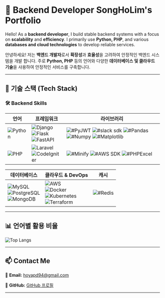 # 🚀 Backend Developer SongHoLim's Portfolio

Hello! As a **backend developer**, I build stable backend systems with a focus on **scalability** and **efficiency**.
I primarily use **Python, PHP**, and various **databases and cloud technologies** to develop reliable services.

안녕하세요! 저는 **백엔드 개발자**로서 **확장성**과 **효율성**을 고려하여 안정적인 백엔드 시스템을 개발 합니다.
주로 **Python, PHP** 등의 언어와 다양한 **데이터베이스 및 클라우드 기술**을 사용하여 안정적인 서비스를 구축합니다.  

---

## 📌 **기술 스택 (Tech Stack)**

### 🛠 **Backend Skills**
| 언어 | 프레임워크                                                                                                                                                                                                                                                                                                 | 라이브러리                                                                                                                                                                                                                                                                                                                                                        |
|------|-------------------------------------------------------------------------------------------------------------------------------------------------------------------------------------------------------------------------------------------------------------------------------------------------------|--------------------------------------------------------------------------------------------------------------------------------------------------------------------------------------------------------------------------------------------------------------------------------------------------------------------------------------------------------------|
| ![Python](https://img.shields.io/badge/Python-3.10-blue?style=flat&logo=python) | ![Django](https://img.shields.io/badge/Django-Web%20Framework-092E20?style=flat&logo=django&logoColor=white) <br> ![Flask](https://img.shields.io/badge/Flask-Microframework-black?style=flat&logo=flask) <br> ![FastAPI](https://img.shields.io/badge/FastAPI-Python-009688?style=flat&logo=fastapi) | ![#PyJWT](https://img.shields.io/badge/-PyJWT-BBBBBB?style=round) ![#slack sdk](https://img.shields.io/badge/-SlackSDK-BBBBBB?style=round) ![#Pandas](https://img.shields.io/badge/-Pandas-BBBBBB?style=round) ![#Numpy](https://img.shields.io/badge/-Numpy-BBBBBB?style=round) ![#Matplotlib](https://img.shields.io/badge/-Matplotlib-BBBBBB?style=round) |
| ![PHP](https://img.shields.io/badge/PHP-Backend-777BB4?style=flat&logo=php&logoColor=white) | ![Laravel](https://img.shields.io/badge/Laravel-Web%20Framework-FF2D20?style=flat&logo=laravel&logoColor=white) <br> ![CodeIgniter](https://img.shields.io/badge/CodeIgniter-Web%20Framework-EF4223?style=flat&logo=codeigniter&logoColor=white)                                                                    | ![#Minify](https://img.shields.io/badge/-Minify-BBBBBB?style=round) ![#AWS SDK](https://img.shields.io/badge/-AWSSDK-BBBBBB?style=round) ![#PHPExcel](https://img.shields.io/badge/-PHPExcel-BBBBBB?style=round)                                                                                                                                             |

| 데이터베이스                                                                                                                                                                                                                          | 클라우드 & DevOps                                                                                                                                                                                                                                                                                                 | 캐시 |
|---------------------------------------------------------------------------------------------------------------------------------------------------------------------------------------------------------------------------------|---------------------------------------------------------------------------------------------------------------------------------------------------------------------------------------------------------------------------------------------------------------------------------------------------------------|----|
| ![MySQL](https://img.shields.io/badge/MySQL-Database-4479A1?style=flat&logo=mysql&logoColor=white) <br> ![PostgreSQL](https://img.shields.io/badge/PostgreSQL-Database-336791?style=flat&logo=postgresql&logoColor=white) <br> ![MongoDB](https://img.shields.io/badge/MongoDB-NoSQL-47A248?style=flat&logo=mongodb&logoColor=white) | ![AWS](https://img.shields.io/badge/AWS-Cloud-FF9900?style=flat&logo=amazonaws&logoColor=white) <br> ![Docker](https://img.shields.io/badge/Docker-Container-2496ED?style=flat&logo=docker) <br> ![Kubernetes](https://img.shields.io/badge/Kubernetes-Orchestration-326CE5?style=flat&logo=kubernetes) <br> ![Terraform](https://img.shields.io/badge/Terraform-IaC-623CE4?style=flat&logo=terraform&logoColor=white) |  ![#Redis](https://img.shields.io/badge/-Redis-DC382D?style=flat&logo=redis&logoColor=white)  |


---

## 📊 **언어별 활용 비율**
![Top Langs](https://github-readme-stats.vercel.app/api/top-langs/?username=dev-holim&layout=compact)

---

## 📫 **Contact Me**
📧 **Email:** hoyapd94@gmail.com

[//]: # (💼 **LinkedIn:** [LinkedIn 프로필]&#40;https://www.linkedin.com/in/your-profile&#41;  )
📜 **GitHub:** [GitHub 프로필](https://github.com/dev-holim)  

---